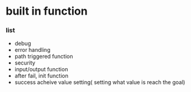 # built in function

### list

- debug
- error handling
- path triggered function
- security
- input/output function
- after fail, init function
- success acheive value setting( setting what value is reach the goal)